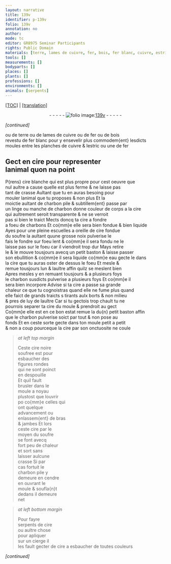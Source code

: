 ```yaml
---
layout: narrative
title: 139v
identifier: p-139v
folio: 139v
annotation: no
author:
mode: tc
editor: GR8975 Seminar Participants
rights: Public Domain
materials: [terre, lames de cuivre, fer, bois, fer blanc, cuivre, estric, cire, cire blanche, charbon pile, charbon, soufre, eau, cire noire soufree]
tools: []
measurements: []
bodyparts: []
places: []
plants: []
professions: []
environments: []
animals: [serpents]
---
```


<p><a href="{{ site.baseurl }}/diplomatic/">[TOC]</a> | <a href="{{ site.baseurl }}/texts/p-139v_tl/" target="_blank">[translation]</a></p><div class="folio" align="center">- - - - - <a href="http://gallica.bnf.fr/ark:/12148/btv1b10500001g/f284.image" target="_blank"><img src="https://cu-mkp.github.io/2017-workshop-edition/assets/photo-icon.png" alt="folio image: " style="display:inline-block; margin-bottom:-3px;"/>139v</a> - - - - - </div>  
 
*[continued]*
  
ou de <span class="m">terre</span> ou de <span class="m">lames de cuivre</span> ou de <span class="m">fer</span> ou de <span class="m">bois</span><br/> revestu de <span class="m">fer blanc</span> pour y ensevelir plus commodem{ent} lesdicts<br/> moules entre les planches de <span class="m">cuivre</span> & l<span class="m">estric</span> ou une de <span class="m">fer</span>
 
 
  

## Gect en <span class="m">cire</span> pour representer<br/> lanimal quon na point

 
P{rens} <span class="m">cire blanche</span> qui est plus propre pour cest oeuvre que<br/> nul aultre a cause quelle est plus ferme & ne laisse pas<br/> tant de crasse Aultant que tu en auras besoing pour<br/> mouler lanimal que tu proposes & non plus Et la<br/> moictie aultant de <span class="m">charbon pile</span> & subtillem{ent} passe par<br/> un linge ou manche de <span class="m">charbon</span> donne couleur <span class="add">de corps</span> a la <span class="m">cire</span><br/> qui aultrement seroit transparente & ne se verroit<br/> pas si bien le traict Mects doncq ta <span class="m">cire</span> a fondre<br/> a foeu de charbons Et co{mm}e elle sera bien fondue & bien liquide<br/> Ayes pour une pleine escuelles a oreille de <span class="m">cire</span> fondue<br/> du <span class="m">soufre</span> <span class="del">la</span> aultant quune grosse noix pulverise le<br/> fais le fondre sur foeu lent & co{mm}e il sera fondu ne le<br/> laisse pas sur le foeu car il viendroit <span class="add">trop</span> dur Mays retire<br/> le & le mouve tousjours avecq un petit baston & laisse passer<br/> son ebullition & co{mm}e il sera liquide co{mm}e <span class="m">eau</span> gecte le dans<br/> la <span class="m">cire</span> que tu auras oster de dessus le foeu Et mesle &<br/> remue tousjours lun & laultre affin quilz se meslent bien<br/> Apres mesles y en remuant tousjours & a plusieurs foys<br/> le <span class="m">charbon</span> susdicts pulverise a plusieurs foys Et co{mm}e il<br/> sera bien incorpore Advise si ta <span class="m">cire</span> a passe sa grande<br/> chaleur ce que tu cognoistras quand elle ne fume plus quand<br/> elle faict de grands traicts <span class="del">s</span> <span class="del"></span> tirants aulx borts & non milieu<br/> & pres <span class="del">de</span> luy de laultre Car si tu gectois trop chault tu ne<br/> pourrois separer ta <span class="m">cire</span> du moule & prendroit au gect<br/> Co{mm}e elle est en ce bon estat remue la du{n} petit baston affin<br/> que le <span class="m">charbon</span> pulverise soict par tout & non pose au<br/> fonds Et en ceste sorte gecte dans ton moule petit a petit<br/> & non a coup pourceque la <span class="m">cire</span> par son onctuosite ne coule
 
> *at left top margin*
> 
> 
>   Ceste <span class="m">cire noire<br/> soufree</span> est pour<br/> esbaucher des<br/> figures rondes<br/> qui ne sont poinct<br/> en despouille<br/> Et quil fault<br/> brusler dans le<br/> moule a noyau<br/> plustost que louvrir<br/> <span class="del">po</span> co{mm}e celles qui<br/> ont quelque<br/> advancement ou<br/> enlassem{ent} de bras<br/> & jambes Et lors<br/> ceste <span class="m">cire</span> par le<br/> moyen du <span class="m">soufre</span><br/> se font avecq<br/> fort peu de chaleur<br/> et sort sans<br/> laisser aulcune<br/> crasse Si par<br/> cas fortuit le<br/> <span class="m">charbon</span> pile y<br/> demeure en cendre<br/> en ouvrant le<br/> moule & soufla{n}t<br/> dedans il demeure<br/> net
 
> *at left bottom margin*
> 
> 
>   Pour fayre<br/> <span class="al">serpents</span> de <span class="m">cire</span><br/> ou aultre chose<br/> pour apliquer<br/> sur un cierge il<br/> les fault gecter de <span class="m">cire</span> a esbaucher de toutes couleurs
 
*[continued]*
 
